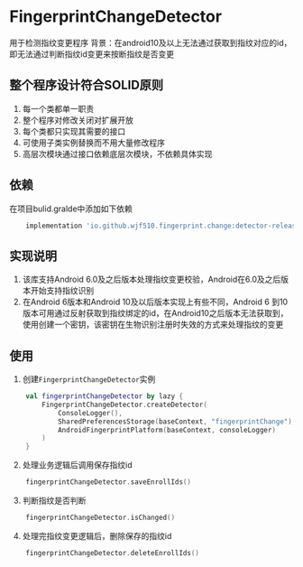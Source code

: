 # FingerprintChangeDetector
用于检测指纹变更程序
背景：在android10及以上无法通过获取到指纹对应的id，即无法通过判断指纹id变更来按断指纹是否变更

## 整个程序设计符合SOLID原则
1. 每一个类都单一职责
2. 整个程序对修改关闭对扩展开放
3. 每个类都只实现其需要的接口
4. 可使用子类实例替换而不用大量修改程序
5. 高层次模块通过接口依赖底层次模块，不依赖具体实现

## 依赖
在项目bulid.gralde中添加如下依赖
```gradle
    implementation 'io.github.wjf510.fingerprint.change:detector-release:1.0.1-RELEASE'
```
## 实现说明
1. 该库支持Android 6.0及之后版本处理指纹变更校验，Android在6.0及之后版本开始支持指纹识别
2. 在Android 6版本和Android 10及以后版本实现上有些不同，Android 6 到10版本可用通过反射获取到指纹绑定的id，在Android10之后版本无法获取到，使用创建一个密钥，该密钥在生物识别注册时失效的方式来处理指纹的变更

## 使用
1. 创建`FingerprintChangeDetector`实例
```kotlin
    val fingerprintChangeDetector by lazy {
        FingerprintChangeDetector.createDetector(
            ConsoleLogger(),
            SharedPreferencesStorage(baseContext, "fingerprintChange"),
            AndroidFingerprintPlatform(baseContext, consoleLogger)
        )
    }
```
2. 处理业务逻辑后调用保存指纹id
```kotlin
    fingerprintChangeDetector.saveEnrollIds()
```
3. 判断指纹是否判断
```kotlin
    fingerprintChangeDetector.isChanged()
```
4. 处理完指纹变更逻辑后，删除保存的指纹id
```kotlin
    fingerprintChangeDetector.deleteEnrollIds()
```







